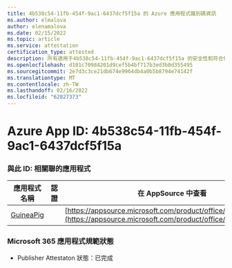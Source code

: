 ```yaml
---
title: 4b538c54-11fb-454f-9ac1-6437dcf5f15a 的 Azure 應用程式識別碼資訊
ms.author: elmalova
author: elenamalova
ms.date: 02/15/2022
ms.topic: article
ms.service: attestation
certification_type: attested
description: 所有適用于4b538c54-11fb-454f-9ac1-6437dcf5f15a 的安全性和符合性資訊資訊。
ms.openlocfilehash: d101c70984201d9cef5b4bf717b3ed3b0d355495
ms.sourcegitcommit: 2e7d3c3ce21db674e9964db4a0b5b8794e74142f
ms.translationtype: MT
ms.contentlocale: zh-TW
ms.lasthandoff: 02/16/2022
ms.locfileid: "62827373"
---
```

# <a name="azure-app-id-4b538c54-11fb-454f-9ac1-6437dcf5f15a"></a>Azure App ID: 4b538c54-11fb-454f-9ac1-6437dcf5f15a


### <a name="apps-associated-with-this-id"></a>與此 ID: 相關聯的應用程式
| **應用程式名稱** | **認證** | **在 AppSource 中查看** |
|--------------|---------------|-----------------------|
| [GuineaPig](https://docs.microsoft.com/microsoft-365-app-certification/forward/WA200003486) |  | [https://appsource.microsoft.com/product/office/WA200003486](https://appsource.microsoft.com/product/office/WA200003486) |

### <a name="microsoft-365-app-compliance-status"></a>Microsoft 365 應用程式規範狀態
- Publisher Attestaton 狀態：已完成
